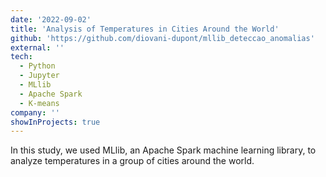 ```yaml
---
date: '2022-09-02'
title: 'Analysis of Temperatures in Cities Around the World'
github: 'https://github.com/diovani-dupont/mllib_deteccao_anomalias'
external: ''
tech:
  - Python
  - Jupyter
  - MLlib
  - Apache Spark
  - K-means
company: ''
showInProjects: true
---
```


In this study, we used MLlib, an Apache Spark machine learning library, to analyze temperatures in a group of cities around the world.
